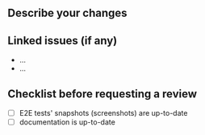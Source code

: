 ## Describe your changes

## Linked issues (if any)

<!-- either list the issues below using #issue-number format -->

- ...
- ...

<!-- or uncomment the below and remove the above listing -->
<!-- N/A -->

## Checklist before requesting a review

- [ ] E2E tests' snapshots (screenshots) are up-to-date
- [ ] documentation is up-to-date
